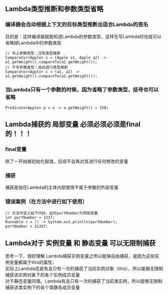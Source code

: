 ## Lambda类型推断和参数类型省略
### 编译器会自动根据上下文的目标类型推断出适合Lambda的签名  
目的是：这样编译器就能知道Lambda的参数类型，这样在写Lambda时也就可以省略掉Lambda中的参数类型
```text
// 写上参数类型：没有类型推断
Comparator<Apple> c = (Apple a1, Apple a2) -> a1.getWeight().compareTo(a2.getWeight());
// 不写参数类型：自动进行类型推断
Comparator<Apple> c = (a1, a2) -> a1.getWeight().compareTo(a2.getWeight());
```
### 当Lambda只有一个参数的时候，因为省略了参数类型，括号也可以省略
```text
Predicate<Apple> p = a -> a.getWeight() > 150;
```

## Lambda捕获的 局部变量 必须必须必须是final的！！！
### final变量
除了一开始被初始化赋值，后续不会再对其进行任何修改的变量
### 捕获
捕获是指在Lambda的主体内部使用不属于参数的外部变量
### 错误案例（在方法中进行如下使用）
```text
// 方法中定义如下代码，此时portNumber为局部变量
int portNumber = 1337;
Runnable r = () -> System.out.println(portNumber);
portNumber = 31337; 
```
## Lambda对于 实例变量 和 静态变量 可以无限制捕获
思考一下，很好理解
Lambda捕获实例变量之所以能够自由捕获，是因为这些实例变量都属于this的属性，  
实际上Lambda还是有且只有一次的捕获了当前实例对象（this），所以能够无限制捕获该实例对象下的各个实例成员变量     
对于静态变量同理。Lambda有且只有一次的捕获了当前类实例，所以能够无限制捕获该类实例下的各个类静态成员变量  
